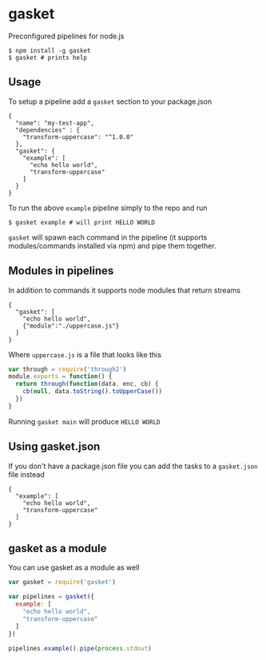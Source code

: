 # gasket

Preconfigured pipelines for node.js

```
$ npm install -g gasket
$ gasket # prints help
```

## Usage

To setup a pipeline add a `gasket` section to your package.json

```
{
  "name": "my-test-app",
  "dependencies" : {
    "transform-uppercase": "^1.0.0"
  },
  "gasket": {
    "example": [
      "echo hello world",
      "transform-uppercase"
    ]
  }
}
```

To run the above `example` pipeline simply to the repo and run

```
$ gasket example # will print HELLO WORLD
```

`gasket` will spawn each command in the pipeline (it supports modules/commands installed via npm)
and pipe them together.

## Modules in pipelines

In addition to commands it supports node modules that return streams

```
{
  "gasket": [
    "echo hello world",
    {"module":"./uppercase.js"}
  ]
}
```

Where `uppercase.js` is a file that looks like this

``` js
var through = require('through2')
module.exports = function() {
  return through(function(data, enc, cb) {
    cb(null, data.toString().toUpperCase())
  })
}
```

Running `gasket main` will produce `HELLO WORLD`

## Using gasket.json

If you don't have a package.json file you can add the tasks to a `gasket.json` file instead

```
{
  "example": [
    "echo hello world",
    "transform-uppercase"
  ]
}
```

## gasket as a module

You can use gasket as a module as well

``` js
var gasket = require('gasket')

var pipelines = gasket({
  example: [
    "echo hello world",
    "transform-uppercase"
  ]
})

pipelines.example().pipe(process.stdout)
```